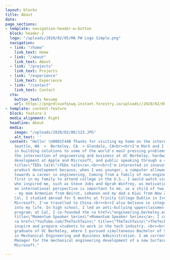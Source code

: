 ```yaml
---
layout: blocks
title: About
date: 
page_sections:
- template: navigation-header-w-button
  block: header-2
  logo: "/uploads/2020/02/05/MA PW Logo Simple.png"
  navigation:
  - link: "/home"
    link_text: Home
  - link: "/about"
    link_text: About
  - link: "/projects"
    link_text: Projects
  - link: "/experience"
    link_text: Experience
  - link: "/contact"
    link_text: Contact
  cta:
    button_text: Resume
    url: https://pngrdlsuofqswq.instant.forestry.io/uploads//2020/02/06/mark-ansell-resume-2019.pdf
- template: content-feature
  block: feature-1
  media_alignment: Right
  headline: About
  media:
    image: "/uploads/2020/02/06/123.JPG"
    alt_text: ''
  content: "Hello! \U0001F44B Thanks for visiting my home on the internet. <br><br>\U0001F4CD
    Seattle, WA  ⬅️  Berkeley, CA  ⬅️ Glendale, CA<br><br>I'm Mark and I'm interested
    in building solutions to some of the world's most pressing problems. I've explored
    the intersection of engineering and business at UC Berkeley, hardware product
    development at Apple and Microsoft, and public speaking through a <a href=\"https://youtu.be/578SvV5zI68\"
    title=\"TEDx talk\">TEDx talk</a>.<br><br>I'm interested in innovative hardware
    product development because, when I was younger, a computer allowed me to aspire
    towards a career in engineering. Coming from a family of non-engineers and being
    first in my family to attend college in the U.S., I would watch videos of leaders
    who inspired me, such as Steve Jobs and Oprah Winfrey, as motivation.<br><br>Fostering
    an international perspective is important to me, as a child of two immigrants
    - my mom Armenian from Beirut, Lebanon and my dad a Kiwi from New Zealand. At
    Cal, I studied abroad for 5 months at Trinity College Dublin in Ireland. With
    Microsoft, I've travelled to China.<br><br>I also believe in integrating service
    into my life. In high school, I led an anti-bullying upperclassmen-freshman mentorship
    program; at Cal, I co-founded the <a href=\"engineering.berkeley.edu/momentum\"
    title=\"Momentum Speaker Series\">Momentum Speaker Series</a>; I currently run
    <a href=\"YouTube.com/TheTechTwins\" title=\"TheTechTwins\">TheTechTwins</a> to
    inspire and prepare students to work in the tech industry. <br><br>I'm a recent
    graduate of UC Berkeley, where I pursued simultaneous Bachelor of Science degrees
    in Mechanical Engineering and Business Administration. I am currently a Program
    Manager for the mechanical engineering development of a new Surface computer at
    Microsoft."

---
```

